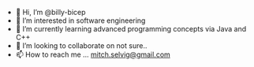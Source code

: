 - 👋 Hi, I’m @billy-bicep
- 👀 I’m interested in software engineering
- 🌱 I’m currently learning advanced programming concepts via Java and C++
- 💞️ I’m looking to collaborate on not sure..
- 📫 How to reach me ... mitch.selvig@gmail.com

<!---
billy-bicep/billy-bicep is a ✨ special ✨ repository because its `README.md` (this file) appears on your GitHub profile.
You can click the Preview link to take a look at your changes.
--->
